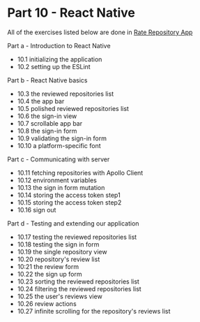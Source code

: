 # Part 10 - React Native

All of the exercises listed below are done in [Rate Repository App](rate-repository-app)

Part a - Introduction to React Native

- 10.1 initializing the application
- 10.2 setting up the ESLint

Part b - React Native basics

- 10.3 the reviewed repositories list
- 10.4 the app bar
- 10.5 polished reviewed repositories list
- 10.6 the sign-in view
- 10.7 scrollable app bar
- 10.8 the sign-in form
- 10.9 validating the sign-in form
- 10.10 a platform-specific font

Part c - Communicating with server

- 10.11 fetching repositories with Apollo Client
- 10.12 environment variables
- 10.13 the sign in form mutation
- 10.14 storing the access token step1
- 10.15 storing the access token step2
- 10.16 sign out

Part d - Testing and extending our application

- 10.17 testing the reviewed repositories list
- 10.18 testing the sign in form
- 10.19 the single repository view
- 10.20 repository's review list
- 10:21 the review form
- 10.22 the sign up form
- 10.23 sorting the reviewed repositories list
- 10.24 filtering the reviewed repositories list
- 10.25 the user's reviews view
- 10.26 review actions
- 10.27 infinite scrolling for the repository's reviews list
